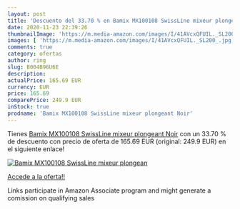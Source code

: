 ```yaml
---
layout: post
title: 'Descuento del 33.70 % en Bamix MX100108 SwissLine mixeur plongean'
date: 2020-11-23 22:39:26
thumbnailImage: 'https://m.media-amazon.com/images/I/41AVcxQFUIL._SL200_.jpg'
images: [ 'https://m.media-amazon.com/images/I/41AVcxQFUIL._SL200_.jpg' ]
comments: true
category: ofertas
author: ring
slug: B004B96U6E
description:
actualPrice: 165.69 EUR
currency: EUR
price: 165.69
comparePrice: 249.9 EUR
inStock: true
prodname: 'Bamix MX100108 SwissLine mixeur plongeant Noir'
---
```


Tienes [Bamix MX100108 SwissLine mixeur plongeant Noir](https://www.amazon.fr/dp/B004B96U6E/?tag=tolees0d-21) con un 33.70 % de descuento con precio de oferta de 165.69 EUR (original: 249.9 EUR) en el siguiente enlace!

[![Bamix MX100108 SwissLine mixeur plongean](https://m.media-amazon.com/images/I/41AVcxQFUIL._SL200_.jpg)](https://www.amazon.fr/dp/B004B96U6E/?tag=tolees0d-21)

[Accede a la oferta!!](https://www.amazon.fr/dp/B004B96U6E/?tag=tolees0d-21)

Links participate in Amazon Associate program and might generate a comission on qualifying sales


